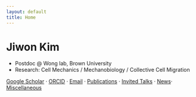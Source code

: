 ```yaml
---
layout: default
title: Home
---
```


# Jiwon Kim

- Postdoc @ Wong lab, Brown University  
- Research: Cell Mechanics / Mechanobiology / Collective Cell Migration

[Google Scholar](https://scholar.google.co.kr/citations?user=gdrZ_zYAAAAJ&hl=ko) · [ORCID](https://orcid.org/0000-0003-0787-2840) · [Email](mailto:jiwon_kim1@brown.edu) · [Publications](/publications.md) · [Invited Talks](/invitedtalks.md) · [News](/news.md)· [Miscellaneous](/miscellaneous.md)
